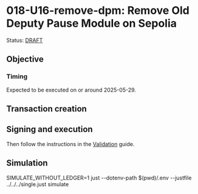 # 018-U16-remove-dpm: Remove Old Deputy Pause Module on Sepolia

Status: [DRAFT]()

## Objective

### Timing

Expected to be executed on or around 2025-05-29.

## Transaction creation

## Signing and execution

Then follow the instructions in the [Validation](./VALIDATION.md) guide.

## Simulation

SIMULATE_WITHOUT_LEDGER=1 just --dotenv-path $(pwd)/.env --justfile ../../../single.just simulate
